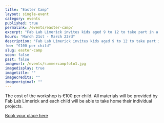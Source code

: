 ```yaml
---
title: "Easter Camp"
layout: single-event
category: events
published: true
permalink: /events/easter-camp/
excerpt: "Fab Lab Limerick invites kids aged 9 to 12 to take part in a 3-day Easter camp. Boys and girls will explore their imagination and creativity using digital technologies!"
hours: "March 21st - March 23rd"
description: "Fab Lab Limerick invites kids aged 9 to 12 to take part in a 3-day Easter camp. Boys and girls will explore their imagination and creativity using digital technologies!"
fee: "€100 per child"
slug: easter-camp
soon: false
past: false
imageurl: /events/summercampfoto1.jpg
imagedisplay: true
imagetitle: ""
imagecredits: ""
imageoriginal: ""
---
```


The cost of the workshop is €100 per child. All materials will be provided by Fab Lab Limerick and each child will be able to take home their individual projects.

[Book your place here](http://fablablimerick.ticketleap.com/easter-camp-2016/)
